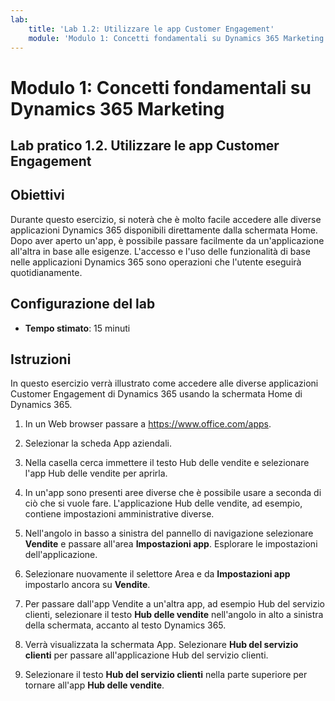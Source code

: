 ```yaml
---
lab:
    title: 'Lab 1.2: Utilizzare le app Customer Engagement'
    module: 'Modulo 1: Concetti fondamentali su Dynamics 365 Marketing'
---
```


Modulo 1: Concetti fondamentali su Dynamics 365 Marketing
========================

## Lab pratico 1.2. Utilizzare le app Customer Engagement 

## Obiettivi

Durante questo esercizio, si noterà che è molto facile accedere alle diverse applicazioni Dynamics 365 disponibili direttamente dalla schermata Home. Dopo aver aperto un'app, è possibile passare facilmente da un'applicazione all'altra in base alle esigenze. L'accesso e l'uso delle funzionalità di base nelle applicazioni Dynamics 365 sono operazioni che l'utente eseguirà quotidianamente.


## Configurazione del lab

  - **Tempo stimato**: 15 minuti

## Istruzioni

In questo esercizio verrà illustrato come accedere alle diverse applicazioni Customer Engagement di Dynamics 365 usando la schermata Home di Dynamics 365. 

1.	In un Web browser passare a https://www.office.com/apps. 

2.	Selezionar la scheda App aziendali.  

3.	Nella casella cerca immettere il testo Hub delle vendite e selezionare l'app Hub delle vendite per aprirla.  

4. In un'app sono presenti aree diverse che è possibile usare a seconda di ciò che si vuole fare. L'applicazione Hub delle vendite, ad esempio, contiene impostazioni amministrative diverse. 

5. Nell'angolo in basso a sinistra del pannello di navigazione selezionare **Vendite** e passare all'area **Impostazioni app**. Esplorare le impostazioni dell'applicazione.

6. Selezionare nuovamente il selettore Area e da **Impostazioni app** impostarlo ancora su **Vendite**.

7. Per passare dall'app Vendite a un'altra app, ad esempio Hub del servizio clienti, selezionare il testo **Hub delle vendite** nell'angolo in alto a sinistra della schermata, accanto al testo Dynamics 365. 

8. Verrà visualizzata la schermata App. Selezionare **Hub del servizio clienti** per passare all'applicazione Hub del servizio clienti. 

9. Selezionare il testo **Hub del servizio clienti** nella parte superiore per tornare all'app **Hub delle vendite**. 
